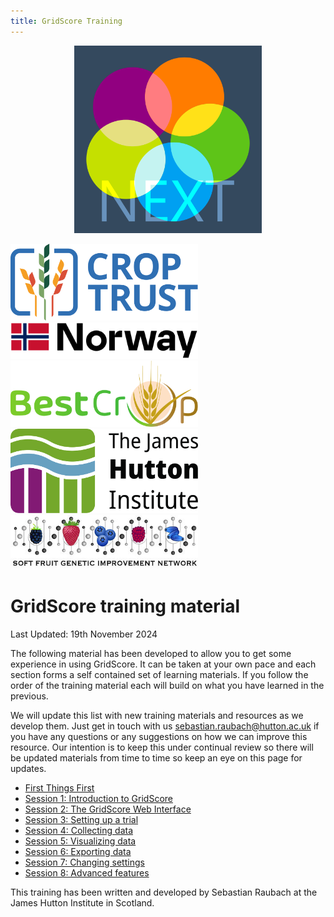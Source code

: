 ```yaml
---
title: GridScore Training
---
```


<!-- Use these horrible HTML tag attributes because Markdown only supports limited HTML/CSS -->
<p align="center">
  <img src="img/gridscore.svg" width="300" alt="GridScore">
</p>

<div class="logos">
  <img src="img/crop-trust.svg" width="300" alt="Crop Trust">
  <img src="img/norway.svg" width="300" alt="Norway">
  <img src="img/best-crop.svg" width="300" alt="BEST-CROP">
  <img src="img/hutton.svg" width="300" alt="The James Hutton Institute">
  <img src="img/sfgin.jpg" width="300" alt="DEFRA Soft Fruit GIN">
</div>

# GridScore training material

Last Updated: 19th November 2024

The following material has been developed to allow you to get some experience in using GridScore. It can be taken at your own pace and each section forms a self contained set of learning materials. If you follow the order of the training material each will build on what you have learned in the previous.

We will update this list with new training materials and resources as we develop them. Just get in touch with us [sebastian.raubach@hutton.ac.uk](mailto:sebastian.raubach@hutton.ac.uk) if you have any questions or any suggestions on how we can improve this resource. Our intention is to keep this under continual review so there will be updated materials from time to time so keep an eye on this page for updates.

- <a href="session-0.html">First Things First</a>
- <a href="session-1.html">Session 1: Introduction to GridScore</a>
- <a href="session-2.html">Session 2: The GridScore Web Interface</a>
- <a href="session-3.html">Session 3: Setting up a trial</a>
- <a href="session-4.html">Session 4: Collecting data</a>
- <a href="session-5.html">Session 5: Visualizing data</a>
- <a href="session-6.html">Session 6: Exporting data</a>
- <a href="session-7.html">Session 7: Changing settings</a>
- <a href="session-8.html">Session 8: Advanced features</a>


This training has been written and developed by Sebastian Raubach at the James Hutton Institute in Scotland.